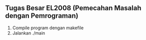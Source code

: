 ## Tugas Besar EL2008 (Pemecahan Masalah dengan Pemrograman)
1. Compile program dengan makefile
2. Jalankan ./main
